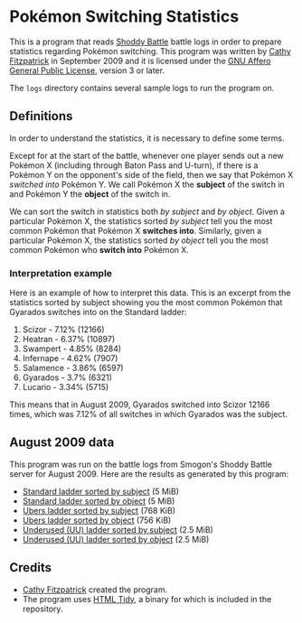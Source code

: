 # Pok&eacute;mon Switching Statistics

This is a program that reads [Shoddy Battle][] battle logs in order to prepare
statistics regarding Pok&eacute;mon switching. This program was written by
[Cathy Fitzpatrick][cathyjf] in September 2009 and it is licensed under the
[GNU Affero General Public License][agpl3], version 3 or later.

The `logs` directory contains several sample logs to run the program on.

## Definitions

In order to understand the statistics, it is necessary to define some terms.

Except for at the start of the battle, whenever one player sends out a new
Pokémon X (including through Baton Pass and U-turn), if there is a Pokémon Y on
the opponent's side of the field, then we say that Pokémon X _switched into_
Pokémon Y. We call Pokémon X the **subject** of the switch in and Pokémon Y the
**object** of the switch in.

We can sort the switch in statistics both _by subject_ and _by object_. Given a
particular Pokémon X, the statistics sorted _by subject_ tell you the most
common Pokémon that Pokémon X **switches into**. Similarly, given a particular
Pokémon X, the statistics sorted _by object_ tell you the most common Pokémon
who **switch into** Pokémon X.

### Interpretation example

Here is an example of how to interpret this data. This is an excerpt from the
statistics sorted by subject showing you the most common Pokémon that Gyarados
switches into on the Standard ladder:

1. Scizor - 7.12% (12166)
2. Heatran - 6.37% (10897)
3. Swampert - 4.85% (8284)
4. Infernape - 4.62% (7907)
5. Salamence - 3.86% (6597)
6. Gyarados - 3.7% (6321)
7. Lucario - 3.34% (5715)

This means that in August 2009, Gyarados switched into Scizor 12166 times,
which was 7.12% of all switches in which Gyarados was the subject.

## August 2009 data

This program was run on the battle logs from Smogon's Shoddy Battle server for
August 2009. Here are the results as generated by this program:

+ [Standard ladder sorted by subject](https://cathyjf.com/pokemon/switch-stats/standard_by_subject.htm) (5 MiB)
+ [Standard ladder sorted by object](https://cathyjf.com/pokemon/switch-stats/standard_by_object.htm) (5 MiB)
+ [Ubers ladder sorted by subject](https://cathyjf.com/pokemon/switch-stats/ubers_by_subject.htm) (768 KiB)
+ [Ubers ladder sorted by object](https://cathyjf.com/pokemon/switch-stats/ubers_by_object.htm) (756 KiB)
+ [Underused (UU) ladder sorted by subject](https://cathyjf.com/pokemon/switch-stats/underused_by_subject.htm) (2.5 MiB)
+ [Underused (UU) ladder sorted by object](https://cathyjf.com/pokemon/switch-stats/underused_by_object.htm) (2.5 MiB)

## Credits

+ [Cathy Fitzpatrick][cathyjf] created the program.
+ The program uses [HTML Tidy][], a binary for which is included in the
  repository.

[Shoddy Battle]: http://pokemonlab.com
[cathyjf]: https://cathyjf.com
[agpl3]: http://www.fsf.org/licensing/licenses/agpl-3.0.html
[HTML Tidy]: http://tidy.sourceforge.net/
